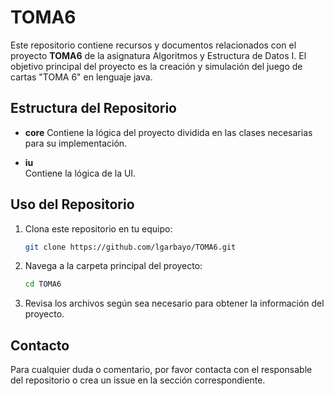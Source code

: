 # TOMA6

Este repositorio contiene recursos y documentos relacionados con el proyecto **TOMA6** de la asignatura Algoritmos y Estructura de Datos I. El objetivo principal del proyecto es la creación y simulación del juego de cartas "TOMA 6" en lenguaje java.

## Estructura del Repositorio

- **core**
  Contiene la lógica del proyecto dividida en las clases necesarias para su implementación.

- **iu**  
  Contiene la lógica de la UI.

## Uso del Repositorio

1. Clona este repositorio en tu equipo:
   ```bash
   git clone https://github.com/lgarbayo/TOMA6.git
   ```

2. Navega a la carpeta principal del proyecto:
   ```bash
   cd TOMA6
   ```

3. Revisa los archivos según sea necesario para obtener la información del proyecto.




## Contacto

Para cualquier duda o comentario, por favor contacta con el responsable del repositorio o crea un issue en la sección correspondiente.
